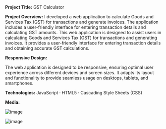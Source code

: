 
**Project Title:** GST Calculator

**Project Overview:** 
I developed a web application to calculate Goods and Services Tax (GST) for transactions and generate invoices. The application includes a user-friendly interface for entering transaction details and calculating GST amounts.
This web application is designed to assist users in calculating Goods and Services Tax (GST) for transactions and generating invoices.
It provides a user-friendly interface for entering transaction details and obtaining accurate GST calculations.

**Responsive Design:**

The web application is designed to be responsive, ensuring optimal user experience across different devices and screen sizes.
It adapts its layout and functionality to provide seamless usage on desktops, tablets, and smartphones.

**Technologies:**
JavaScript · HTML5 · Cascading Style Sheets (CSS)

**Media:**

![image](https://github.com/ck2135/gst-calculator/assets/59825064/8b439568-30bf-4dfd-a6bb-b5499f5933ca)

![image](https://github.com/ck2135/gst-calculator/assets/59825064/a0cde0f7-ee1b-4361-ad2e-37cb0fb2b2bb)

